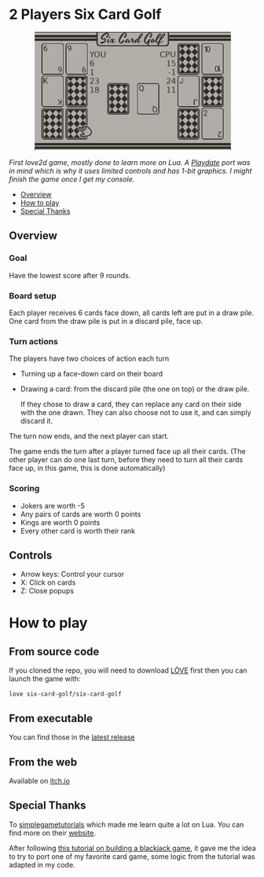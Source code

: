 # 2 Players Six Card Golf

<p align="center">
  <img src="./promo/promo-1.png" alt="board"/>
</p>

_First love2d game, mostly done to learn more on Lua. A [Playdate](https://play.date/) port was in mind which is why it uses limited controls and has 1-bit graphics. I might finish the game once I get my console._
- [Overview](#Overview)
- [How to play](#How-to-play)
- [Special Thanks](#Special-Thanks)

## Overview

### Goal
Have the lowest score after 9 rounds.

### Board setup
Each player receives 6 cards face down, all cards left are put in a draw pile. One card from the draw pile is put in a discard pile, face up.

### Turn actions
The players have two choices of action each turn
- Turning up a face-down card on their board
- Drawing a card: from the discard pile (the one on top) or the draw pile.

    If they chose to draw a card, they can replace any card on their side with the one drawn. They can also choose not to use it, and can simply discard it.

The turn now ends, and the next player can start.

The game ends the turn after a player turned face up all their cards. (The other player can do one last turn, before they need to turn all their cards face up, in this game, this is done automatically)

### Scoring
- Jokers are worth -5
- Any pairs of cards are worth 0 points
- Kings are worth 0 points
- Every other card is worth their rank

## Controls
- Arrow keys: Control your cursor
- X: Click on cards
- Z: Close popups

# How to play

## From source code

If you cloned the repo, you will need to download [LÖVE](https://www.love2d.org/) first then you can launch the game with:

```
love six-card-golf/six-card-golf
```

## From executable

You can find those in the [latest release](https://github.com/CGagnier/six-card-golf/releases)

## From the web

Available on [itch.io]()


## Special Thanks

To [simplegametutorials](https://github.com/simplegametutorials) which made me learn quite a lot on Lua. You can find more on their [website](https://simplegametutorials.github.io/love/). 

After following [this tutorial on building a blackjack game](https://simplegametutorials.github.io/love/blackjack/), it gave me the idea to try to port one of my favorite card game, some logic from the tutorial was adapted in my code.